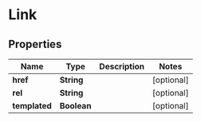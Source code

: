 
# Link

## Properties
Name | Type | Description | Notes
------------ | ------------- | ------------- | -------------
**href** | **String** |  |  [optional]
**rel** | **String** |  |  [optional]
**templated** | **Boolean** |  |  [optional]



